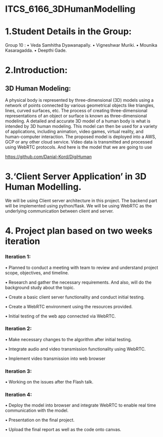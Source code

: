 # ITCS_6166_3DHumanModelling
# 1.Student Details in the Group:
Group 10 :
  •	Veda Samhitha Dyawanapally. 
  •	Vigneshwar Muriki.
  •	Mounika Kasaragadda.
  •	Deepthi Gade.

# 2.Introduction:
## 3D Human Modeling:
A physical body is represented by three-dimensional (3D) models using a network of points connected by various geometrical objects like triangles, lines, curved surfaces, etc. The process of creating three-dimensional representations of an object or surface is known as three-dimensional modeling. A detailed and accurate 3D model of a human body is what is intended by 3D human modeling. This model can then be used for a variety of applications, including animation, video games, virtual reality, and human-computer interaction.
The proposed model is deployed into a AWS, GCP or any other cloud service. Video data is transmitted and processed using WebRTC protocols.
And here is the model that we are going to use

https://github.com/Danial-Kord/DigiHuman


# 3.‘Client Server Application’ in 3D Human Modelling.
We will be using Client server architecture in this project. The backend part will be implemented using python/flask. We will be using WebRTC as the underlying communication between client and server.
# 4. Project plan based on two weeks iteration 
### Iteration 1:

•	Planned to conduct a meeting with team to review and understand project scope, objectives, and timeline.

•	Research and gather the necessary requirements. And also, will do the background study about the topic.

•	Create a basic client server functionality and conduct initial testing.

•	Create a WebRTC environment using the resources provided.

•	Initial testing of the web app connected via WebRTC.

### Iteration 2:

•	Make necessary changes to the algorithm after initial testing.

•	Integrate audio and video transmission functionality using WebRTC.

•	Implement video transmission into web browser

### Iteration 3:

•	Working on the issues after the Flash talk.

### Iteration 4:

•	Deploy the model into browser and integrate WebRTC to enable real time communication with the model.

•	Presentation on the final project.

•	Upload the final report as well as the code onto canvas.

